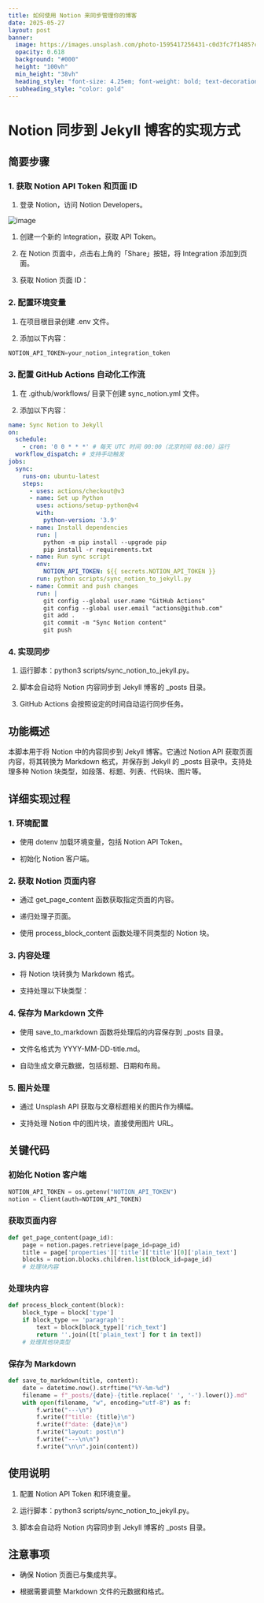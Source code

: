 ```yaml
---
title: 如何使用 Notion 来同步管理你的博客
date: 2025-05-27
layout: post
banner:
  image: https://images.unsplash.com/photo-1595417256431-c0d3fc7f1485?crop=entropy&cs=tinysrgb&fit=max&fm=jpg&ixid=M3w2OTIwMzJ8MHwxfHJhbmRvbXx8fHx8fHx8fDE3NDgzMTAzNjB8&ixlib=rb-4.1.0&q=80&w=1080
  opacity: 0.618
  background: "#000"
  height: "100vh"
  min_height: "38vh"
  heading_style: "font-size: 4.25em; font-weight: bold; text-decoration: underline"
  subheading_style: "color: gold"
---
```


# Notion 同步到 Jekyll 博客的实现方式

## 简要步骤

### 1. 获取 Notion API Token 和页面 ID

1. 登录 Notion，访问 Notion Developers。

![image](https://prod-files-secure.s3.us-west-2.amazonaws.com/a7a0cc5a-89b9-4cda-8686-1fba0ca52f40/d19c1afe-dea5-4312-9333-786b0ba83054/image.png?X-Amz-Algorithm=AWS4-HMAC-SHA256&X-Amz-Content-Sha256=UNSIGNED-PAYLOAD&X-Amz-Credential=ASIAZI2LB466TDVIIQBM%2F20250527%2Fus-west-2%2Fs3%2Faws4_request&X-Amz-Date=20250527T014600Z&X-Amz-Expires=3600&X-Amz-Security-Token=IQoJb3JpZ2luX2VjEIn%2F%2F%2F%2F%2F%2F%2F%2F%2F%2FwEaCXVzLXdlc3QtMiJHMEUCIQC3pbGQ%2FADWOurCHd4QU5xwXYI9t%2FzKsxvLW2VY10dRpwIgMFKOjzMQJXSaZrtizQNtNJvUF2rLDK4gwLkie1Vnt0Qq%2FwMIUhAAGgw2Mzc0MjMxODM4MDUiDAzq9aS8GZi1ariwVCrcA%2FrGMjfAU8yolPnN%2F%2FWNbFN%2F%2FR5zxrl4jJ%2BD7MoHjjoHMAcSNPx09RtZRCLGtfiNTiXoLCqGhYyojrveJrV56qXXA6MX8UwwAHDrqmf2q83v%2B5ghwkXsDEfvxTHfbNmfR%2B82qe1unE%2BVY%2B%2FB0foX4EJEF5zoNBbnb1xeR84GIoLyt%2BZAYX4I%2Bhfd81HyDG%2FV2JgEUn2XgJXUOTkX8fc4F8mjzSMhSAlRbvQh2mLS4VFKh4KHC5blzonBC3eS3vmje%2FOxRz0qhvUN5UkXJN6s8LO773wBixvXo8ktsLR%2FjwYbbhSlYfaobW%2BFiyZiAfha7jOf17C3RwEtjSeMw1NnZdjqKq0VSSYnUVjI2iJbErhVcU7%2FDoFLDttkAefpJcONLmFmbtOxL7InKnHEn7T4Zkbq71y4n2rANHvvjISds7m1vwcym%2Fc2PNxeHS61F6gK3vY2Z0maayfeTiMrysTK4mPbuEbE9EiWfkhGN%2FaXI88xni%2FIDwq1CXfwywOxB5uOd75h5Gycaw74TCCYZCDDBtSB6rgE%2Bm2MSUkFy%2FCufwnP%2Fu7uxinQdKXKQv7p4ahu2G8t4MrnheiUJShQZVu3pWGm9FdTAQZKf8sbsCbvsQf%2FTYu%2BE1zUAQhk%2B3SpMOWW1MEGOqUBDGU4bEQiTK3Lb%2FcZN3oKmD7LwZ3JOvHCwb3Vs5RXnLeFnuaCJf3ZSwxzdDteWiUqo%2FYZOiGOWfuwcCItlzNORlnNfrb6gxtJR7oMYGHnKcGFFneS%2Fq%2FSiS9KcwPZEPbB8m8kbdgdDzhcGSYrC4EqLXaDzC2HausAb2YD6YqM1eA8xi6%2BTQTrRt13%2F2btJsmWKnkKIMKw%2FcRIDopH2wSarXWaKRYq&X-Amz-Signature=49d1fec382bd1a178412e99cd13f2b34aee75acd2755a9f7438f342ed715e98b&X-Amz-SignedHeaders=host&x-id=GetObject)

1. 创建一个新的 Integration，获取 API Token。

1. 在 Notion 页面中，点击右上角的「Share」按钮，将 Integration 添加到页面。

1. 获取 Notion 页面 ID：


### 2. 配置环境变量

1. 在项目根目录创建 .env 文件。

1. 添加以下内容：

```javascript
NOTION_API_TOKEN=your_notion_integration_token
```

### 3. 配置 GitHub Actions 自动化工作流

1. 在 .github/workflows/ 目录下创建 sync_notion.yml 文件。

1. 添加以下内容：

```yaml
name: Sync Notion to Jekyll
on:
  schedule:
    - cron: '0 0 * * *' # 每天 UTC 时间 00:00（北京时间 08:00）运行
  workflow_dispatch: # 支持手动触发
jobs:
  sync:
    runs-on: ubuntu-latest
    steps:
      - uses: actions/checkout@v3
      - name: Set up Python
        uses: actions/setup-python@v4
        with:
          python-version: '3.9'
      - name: Install dependencies
        run: |
          python -m pip install --upgrade pip
          pip install -r requirements.txt
      - name: Run sync script
        env:
          NOTION_API_TOKEN: ${{ secrets.NOTION_API_TOKEN }}
        run: python scripts/sync_notion_to_jekyll.py
      - name: Commit and push changes
        run: |
          git config --global user.name "GitHub Actions"
          git config --global user.email "actions@github.com"
          git add .
          git commit -m "Sync Notion content"
          git push
```

### 4. 实现同步

1. 运行脚本：python3 scripts/sync_notion_to_jekyll.py。

1. 脚本会自动将 Notion 内容同步到 Jekyll 博客的 _posts 目录。

1. GitHub Actions 会按照设定的时间自动运行同步任务。

## 功能概述

本脚本用于将 Notion 中的内容同步到 Jekyll 博客。它通过 Notion API 获取页面内容，将其转换为 Markdown 格式，并保存到 Jekyll 的 _posts 目录中。支持处理多种 Notion 块类型，如段落、标题、列表、代码块、图片等。

## 详细实现过程

### 1. 环境配置

- 使用 dotenv 加载环境变量，包括 Notion API Token。

- 初始化 Notion 客户端。

### 2. 获取 Notion 页面内容

- 通过 get_page_content 函数获取指定页面的内容。

- 递归处理子页面。

- 使用 process_block_content 函数处理不同类型的 Notion 块。

### 3. 内容处理

- 将 Notion 块转换为 Markdown 格式。

- 支持处理以下块类型：


### 4. 保存为 Markdown 文件

- 使用 save_to_markdown 函数将处理后的内容保存到 _posts 目录。

- 文件名格式为 YYYY-MM-DD-title.md。

- 自动生成文章元数据，包括标题、日期和布局。

### 5. 图片处理

- 通过 Unsplash API 获取与文章标题相关的图片作为横幅。

- 支持处理 Notion 中的图片块，直接使用图片 URL。

## 关键代码

### 初始化 Notion 客户端

```python
NOTION_API_TOKEN = os.getenv("NOTION_API_TOKEN")
notion = Client(auth=NOTION_API_TOKEN)
```

### 获取页面内容

```python
def get_page_content(page_id):
    page = notion.pages.retrieve(page_id=page_id)
    title = page['properties']['title']['title'][0]['plain_text']
    blocks = notion.blocks.children.list(block_id=page_id)
    # 处理块内容
```

### 处理块内容

```python
def process_block_content(block):
    block_type = block['type']
    if block_type == 'paragraph':
        text = block[block_type]['rich_text']
        return ''.join([t['plain_text'] for t in text])
    # 处理其他块类型
```

### 保存为 Markdown

```python
def save_to_markdown(title, content):
    date = datetime.now().strftime("%Y-%m-%d")
    filename = f"_posts/{date}-{title.replace(' ', '-').lower()}.md"
    with open(filename, "w", encoding="utf-8") as f:
        f.write("---\n")
        f.write(f"title: {title}\n")
        f.write(f"date: {date}\n")
        f.write("layout: post\n")
        f.write("---\n\n")
        f.write("\n\n".join(content))
```

## 使用说明

1. 配置 Notion API Token 和环境变量。

1. 运行脚本：python3 scripts/sync_notion_to_jekyll.py。

1. 脚本会自动将 Notion 内容同步到 Jekyll 博客的 _posts 目录。

## 注意事项

- 确保 Notion 页面已与集成共享。

- 根据需要调整 Markdown 文件的元数据和格式。